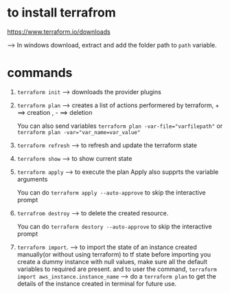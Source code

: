 # to install terrafrom 

https://www.terraform.io/downloads 

--> In windows download, extract and add the folder path to `path` variable.


# commands

1. `terraform init` --> downloads the provider plugins

2. `terraform plan` --> creates a list of actions performered by terraform, + ==> creation , - ==> deletion

    You can also send variables `terraform plan -var-file="varfilepath"` or `terraform plan -var="var_name=var_value"`

3. `terraform refresh` --> to refresh and update the terraform state

4. `terraform show` --> to show current state

5. `terraform apply` --> to execute the plan
    Apply also supprts the variable arguments

    You can do `terraform apply --auto-approve` to skip the interactive prompt

6. `terrafrom destroy` --> to delete the created resource.
    
    You can do `terraform destory --auto-approve` to skip the interactive prompt
    
7. `terraform import`. --> to import the state of an instance created manually(or without using terraform) to tf state
    before importing you create a dummy instance with null values, make sure all the default variables to required are present. and to user the command,
    `terraform import aws_instance.instance_name` 
    --> do a `terraform plan` to get the details of the instance created in terminal for future use.

